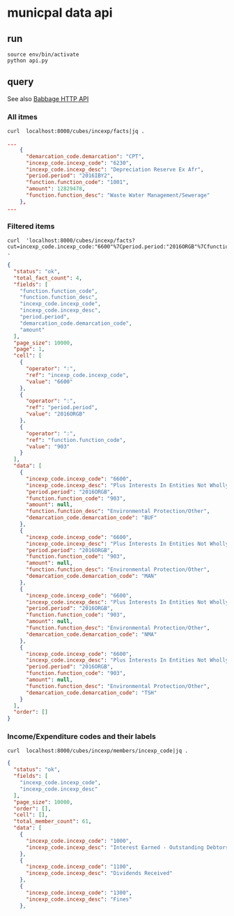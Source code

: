 # municpal data api

## run

    source env/bin/activate
    python api.py

## query

See also [Babbage HTTP API](https://github.com/openspending/babbage#using-the-http-api)

### All itmes

    curl  localhost:8000/cubes/incexp/facts|jq .


```json
...
    {
      "demarcation_code.demarcation": "CPT",
      "incexp_code.incexp_code": "6230",
      "incexp_code.incexp_desc": "Depreciation Reserve Ex Afr",
      "period.period": "2016IBY2",
      "function.function_code": "1001",
      "amount": 12829478,
      "function.function_desc": "Waste Water Management/Sewerage"
    },
...
```

### Filtered items

    curl  'localhost:8000/cubes/incexp/facts?cut=incexp_code.incexp_code:"6600"%7Cperiod.period:"2016ORGB"%7Cfunction.function_code:"903"'|jq .

```json
{
  "status": "ok",
  "total_fact_count": 4,
  "fields": [
    "function.function_code",
    "function.function_desc",
    "incexp_code.incexp_code",
    "incexp_code.incexp_desc",
    "period.period",
    "demarcation_code.demarcation_code",
    "amount"
  ],
  "page_size": 10000,
  "page": 1,
  "cell": [
    {
      "operator": ":",
      "ref": "incexp_code.incexp_code",
      "value": "6600"
    },
    {
      "operator": ":",
      "ref": "period.period",
      "value": "2016ORGB"
    },
    {
      "operator": ":",
      "ref": "function.function_code",
      "value": "903"
    }
  ],
  "data": [
    {
      "incexp_code.incexp_code": "6600",
      "incexp_code.incexp_desc": "Plus Interests In Entities Not Wholly Owned",
      "period.period": "2016ORGB",
      "function.function_code": "903",
      "amount": null,
      "function.function_desc": "Environmental Protection/Other",
      "demarcation_code.demarcation_code": "BUF"
    },
    {
      "incexp_code.incexp_code": "6600",
      "incexp_code.incexp_desc": "Plus Interests In Entities Not Wholly Owned",
      "period.period": "2016ORGB",
      "function.function_code": "903",
      "amount": null,
      "function.function_desc": "Environmental Protection/Other",
      "demarcation_code.demarcation_code": "MAN"
    },
    {
      "incexp_code.incexp_code": "6600",
      "incexp_code.incexp_desc": "Plus Interests In Entities Not Wholly Owned",
      "period.period": "2016ORGB",
      "function.function_code": "903",
      "amount": null,
      "function.function_desc": "Environmental Protection/Other",
      "demarcation_code.demarcation_code": "NMA"
    },
    {
      "incexp_code.incexp_code": "6600",
      "incexp_code.incexp_desc": "Plus Interests In Entities Not Wholly Owned",
      "period.period": "2016ORGB",
      "function.function_code": "903",
      "amount": null,
      "function.function_desc": "Environmental Protection/Other",
      "demarcation_code.demarcation_code": "TSH"
    }
  ],
  "order": []
}
```

### Income/Expenditure codes and their labels

    curl  localhost:8000/cubes/incexp/members/incexp_code|jq .

```json
{
  "status": "ok",
  "fields": [
    "incexp_code.incexp_code",
    "incexp_code.incexp_desc"
  ],
  "page_size": 10000,
  "order": [],
  "cell": [],
  "total_member_count": 61,
  "data": [
    {
      "incexp_code.incexp_code": "1000",
      "incexp_code.incexp_desc": "Interest Earned - Outstanding Debtors"
    },
    {
      "incexp_code.incexp_code": "1100",
      "incexp_code.incexp_desc": "Dividends Received"
    },
    {
      "incexp_code.incexp_code": "1300",
      "incexp_code.incexp_desc": "Fines"
    },
```